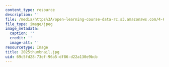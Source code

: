 ```yaml
---
content_type: resource
description: ''
file: /media/https%3A/open-learning-course-data-rc.s3.amazonaws.com/4-614-religious-architecture-and-islamic-cultures-fall-2002/69c5fd2873ef96a5df86d22a130e9bcb_2025thumbnail.jpg
file_type: image/jpeg
image_metadata:
  caption: ''
  credit: ''
  image-alt: ''
resourcetype: Image
title: 2025thumbnail.jpg
uid: 69c5fd28-73ef-96a5-df86-d22a130e9bcb
---
```

